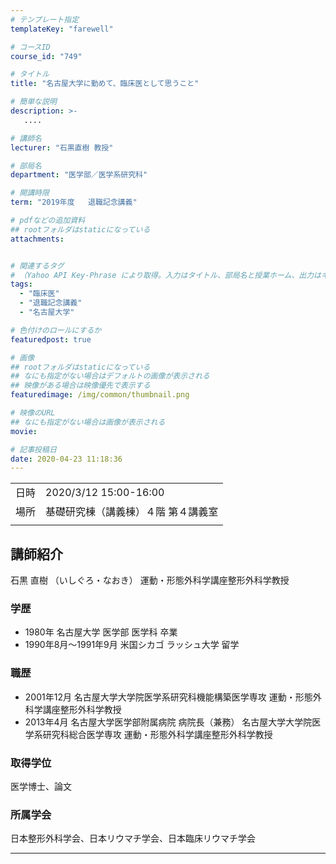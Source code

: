 ```yaml
---
# テンプレート指定
templateKey: "farewell"

# コースID
course_id: "749"

# タイトル
title: "名古屋大学に勤めて、臨床医として思うこと"

# 簡単な説明
description: >-
   ....

# 講師名
lecturer: "石黒直樹 教授"

# 部局名
department: "医学部／医学系研究科"

# 開講時限
term: "2019年度	退職記念講義"

# pdfなどの追加資料
## rootフォルダはstaticになっている
attachments:


# 関連するタグ
# （Yahoo API Key-Phrase により取得。入力はタイトル、部局名と授業ホーム、出力はキーフレーズ（tags））
tags:
  - "臨床医"
  - "退職記念講義"
  - "名古屋大学"

# 色付けのロールにするか
featuredpost: true

# 画像
## rootフォルダはstaticになっている
## なにも指定がない場合はデフォルトの画像が表示される
## 映像がある場合は映像優先で表示する
featuredimage: /img/common/thumbnail.png

# 映像のURL
## なにも指定がない場合は画像が表示される
movie: 

# 記事投稿日
date: 2020-04-23 11:18:36
---
```


|   |   |
|---|---|
| 日時 | 2020/3/12  15:00-16:00 |
| 場所 | 基礎研究棟（講義棟）４階 第４講義室 |
|   |   |





## 講師紹介

石黒 直樹 （いしぐろ・なおき） 運動・形態外科学講座整形外科学教授

### 学歴

* 1980年 名古屋大学 医学部 医学科 卒業
* 1990年8月〜1991年9月 米国シカゴ ラッシュ大学 留学

### 職歴

* 2001年12月 名古屋大学大学院医学系研究科機能構築医学専攻
運動・形態外科学講座整形外科学教授
* 2013年4月 名古屋大学医学部附属病院 病院長（兼務）
名古屋大学大学院医学系研究科総合医学専攻
運動・形態外科学講座整形外科学教授

### 取得学位

医学博士、論文

### 所属学会

日本整形外科学会、日本リウマチ学会、日本臨床リウマチ学会





-----